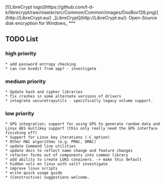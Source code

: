

<meta content="text/html; charset=UTF-8" http-equiv="Content-Type">
<meta name="keywords" content="disk encryption, security, transparent, AES, plausible deniability, virtual drive, Linux, MS Windows, portable, USB drive, partition">
<meta name="description" content="LibreCrypt: An Open-Source transparent encryption program for PCs. With this software, you can create one or more &quot;containers&quot; on your PC - which appear as disks, anything written to these disks is automatically encrypted before being stored on your hard drive.">

<meta name="author" content="Sarah Dean">
<meta name="copyright" content="Copyright 2004, 2005, 2006, 2007, 2008 Sarah Dean">


<TITLE>TODO List</TITLE>

<link href="https://raw.githubusercontent.com/t-d-k/librecrypt/master/docs/styles_common.css" rel="stylesheet" type="text/css">


<link rel="shortcut icon" href="https://github.com/t-d-k/librecrypt/raw/master/src/Common/Common/images/DoxBox.ico" type="image/x-icon">

<SPAN CLASS="master_link">
[![LibreCrypt logo](https://github.com/t-d-k/librecrypt/raw/master/src/Common/Common/images/DoxBox128.png)](http://LibreCrypt.eu/)
</SPAN>
<SPAN CLASS="master_title">
_[LibreCrypt](http://LibreCrypt.eu/): Open-Source disk encryption for Windows_
</SPAN>
***

                  
## TODO List
### high priority	
	* add password entropy checking
	* can run bcedit from app? - investigate
### medium priority
	* Update hash and cypher libraries
	* fix crashes in some alternate versions of drivers
	* integrate securetrayutils - specifically legacy volume support.	
### low priority	
	* GPG integration; support for using GPG to generate random data and Linux AES multikey support (this only really need the GPG interface finishing off) 
	* Support for Linux key iterations (-C option)
	* Other MAC algorithms (e.g. PMAC, OMAC)
	* update Command line utilities
	* update docs to reflect name change and feature changes
	* refactor forms out of components into common library	
	* add ability to create LUKS conainers. -> make this default 
	* hidden vols on linux with salt? investigate
	* improve linux scripts
	* write quick usage guide
	* (Constructive) suggestions welcome.




